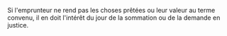   
 Si l'emprunteur ne rend pas les choses prêtées ou leur valeur au terme convenu, il en doit l'intérêt du jour de la sommation ou de la demande en justice.  

  
